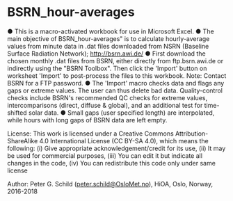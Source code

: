 # BSRN_hour-averages
● This is a macro-activated workbook for use in Microsoft Excel.
● The main objective of BSRN_hour-averages" is to calculate hourly-average values from minute data in .dat files downloaded from NSRN (Baseline Surface Radiation Network); http://bsrn.awi.de/
● First download the chosen monthly .dat files from BSRN, either directly from ftp.bsrn.awi.de or indirectly using the "BSRN Toolbox". Then click the 'Import' button on worksheet 'Import' to post-process the files to this workbook. Note: Contact BSRN for a FTP password.
● The 'Import' macro checks data and flags any gaps or extreme values. The user can thus delete bad data. Quality-control checks include BSRN's recommended QC checks for extreme values, intercomparisons (direct, diffuse & global), and an additional test for time-shifted solar data.
● Small gaps (user specified length) are interpolated, while hours with long gaps of BSRN data are left empty.

License:
This work is licensed under a Creative Commons Attribution-ShareAlike 4.0 International License (CC BY-SA 4.0), which means the following:
(i)   Give appropriate acknowledgement/credit for its use,
(ii)  It may be used for commercial purposes,
(iii) You can edit it but indicate all changes in the code,
(iv)  You can redistribute this code only under same license

Author:
Peter G. Schild (peter.schild@OsloMet.no), HiOA, Oslo, Norway, 2016-2018
